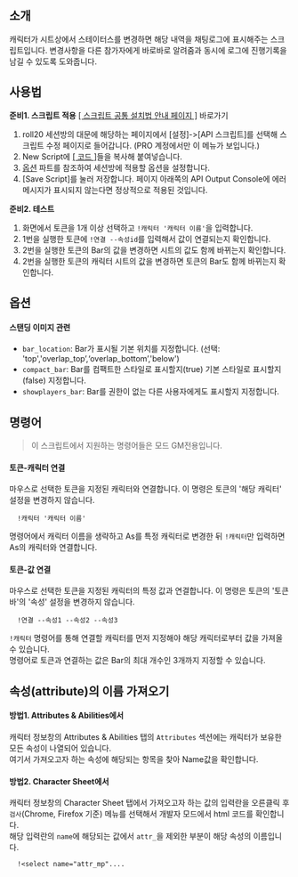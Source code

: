 ## 소개
캐릭터가 시트상에서 스테이터스를 변경하면 해당 내역을 채팅로그에 표시해주는 스크립트입니다.
변경사항을 다른 참가자에게 바로바로 알려줌과 동시에 로그에 진행기록을 남길 수 있도록 도와줍니다.

## 사용법

**준비1. 스크립트 적용**
[[ 스크립트 공통 설치법 안내 페이지 ]](https://github.com/kibkibe/roll20-api-scripts/wiki) 바로가기
1. roll20 세션방의 대문에 해당하는 페이지에서 [설정]->[API 스크립트]를 선택해 스크립트 수정 페이지로 들어갑니다. (PRO 계정에서만 이 메뉴가 보입니다.)
2. New Script에 [[ 코드 ]](https://github.com/kibkibe/roll20-api-scripts/blob/master/token_connector/token_connector.js)들을 복사해 붙여넣습니다.
3. [옵션](#옵션) 파트를 참조하여 세션방에 적용할 옵션을 설정합니다.
4. [Save Script]를 눌러 저장합니다. 페이지 아래쪽의 API Output Console에 에러 메시지가 표시되지 않는다면 정상적으로 적용된 것입니다.


**준비2. 테스트**

1. 화면에서 토큰을 1개 이상 선택하고 `!캐릭터 '캐릭터 이름'`을 입력합니다.
2. 1번을 실행한 토큰에 `!연결 --속성id`를 입력해서 값이 연결되는지 확인합니다.
3. 2번을 실행한 토큰의 Bar의 값을 변경하면 시트의 값도 함께 바뀌는지 확인합니다.
4. 2번을 실행한 토큰의 캐릭터 시트의 값을 변경하면 토큰의 Bar도 함께 바뀌는지 확인합니다.

## 옵션
#### 스탠딩 이미지 관련
- `bar_location`: Bar가 표시될 기본 위치를 지정합니다. (선택: 'top','overlap_top’,‘overlap_bottom’,'below')
- `compact_bar`: Bar를 컴팩트한 스타일로 표시할지(true) 기본 스타일로 표시할지(false) 지정합니다.
- `showplayers_bar`: Bar를 권한이 없는 다른 사용자에게도 표시할지 지정합니다.


## 명령어

> 이 스크립트에서 지원하는 명령어들은 모드 GM전용입니다.

#### 토큰-캐릭터 연결

마우스로 선택한 토큰을 지정된 캐릭터와 연결합니다. 이 명령은 토큰의 '해당 캐릭터' 설정을 변경하지 않습니다.

      !캐릭터 '캐릭터 이름'

명령어에서 캐릭터 이름을 생략하고 As를 특정 캐릭터로 변경한 뒤 `!캐릭터`만 입력하면 As의 캐릭터와 연결합니다.

#### 토큰-값 연결

마우스로 선택한 토큰을 지정된 캐릭터의 특정 값과 연결합니다. 이 명령은 토큰의 '토큰 바'의 '속성' 설정을 변경하지 않습니다.

      !연결 --속성1 --속성2 --속성3

`!캐릭터` 명령어를 통해 연결할 캐릭터를 먼저 지정해야 해당 캐릭터로부터 값을 가져올 수 있습니다.  
명령어로 토큰과 연결하는 값은 Bar의 최대 개수인 3개까지 지정할 수 있습니다.

## 속성(attribute)의 이름 가져오기

#### 방법1. Attributes & Abilities에서
캐릭터 정보창의 Attributes & Abilities 탭의 `Attributes` 섹션에는 캐릭터가 보유한 모든 속성이 나열되어 있습니다.  
여기서 가져오고자 하는 속성에 해당되는 항목을 찾아 Name값을 확인합니다.


#### 방법2. Character Sheet에서
캐릭터 정보창의 Character Sheet 탭에서 가져오고자 하는 값의 입력란을 오른클릭 후 `검사`(Chrome, Firefox 기준) 메뉴를 선택해서 개발자 모드에서 html 코드를 확인합니다.  
해당 입력란의 `name`에 해당되는 값에서 `attr_`을 제외한 부분이 해당 속성의 이름입니다.

      !<select name="attr_mp"....




